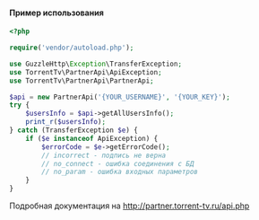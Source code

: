 #### Пример использования

```php
<?php

require('vendor/autoload.php');

use GuzzleHttp\Exception\TransferException;
use TorrentTv\PartnerApi\ApiException;
use TorrentTv\PartnerApi\PartnerApi;

$api = new PartnerApi('{YOUR_USERNAME}', '{YOUR_KEY}');
try {
    $usersInfo = $api->getAllUsersInfo();
    print_r($usersInfo);
} catch (TransferException $e) {
    if ($e instanceof ApiException) {
        $errorCode = $e->getErrorCode();
        // incorrect - подпись не верна
        // no_connect - ошибка соединения с БД
        // no_param - ошибка входных параметров
    }
}
```

Подробная документация на http://partner.torrent-tv.ru/api.php
